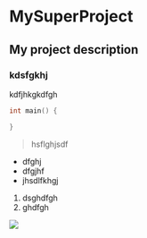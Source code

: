 # MySuperProject
## My project description
### kdsfgkhj

kdfjhkgkdfgh

```c++
int main() {

}
```

> hsflghjsdf

* dfghj
* dfgjhf
* jhsdlfkhgj

1. dsghdfgh
2. ghdfgh

<img src="image.png">
